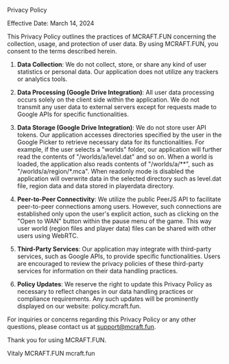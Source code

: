 Privacy Policy

Effective Date: March 14, 2024

This Privacy Policy outlines the practices of MCRAFT.FUN concerning the collection, usage, and protection of user data. By using MCRAFT.FUN, you consent to the terms described herein.

1. **Data Collection**:
   We do not collect, store, or share any kind of user statistics or personal data. Our application does not utilize any trackers or analytics tools.

2. **Data Processing (Google Drive Integration)**:
   All user data processing occurs solely on the client side within the application. We do not transmit any user data to external servers except for requests made to Google APIs for specific functionalities.

3. **Data Storage (Google Drive Integration)**:
   We do not store user API tokens. Our application accesses directories specified by the user in the Google Picker to retrieve necessary data for its functionalities. For example, if the user selects a "worlds" folder, our application will further read the contents of "/worlds/a/level.dat" and so on. When a world is loaded, the application also reads contents of "/worlds/a/**", such as "/worlds/a/region/*.mca". When readonly mode is disabled the application will overwrite data in the selected directory such as level.dat file, region data and data stored in playerdata directory.

4. **Peer-to-Peer Connectivity**:
   We utilize the public PeerJS API to facilitate peer-to-peer connections among users. However, such connections are established only upon the user's explicit action, such as clicking on the "Open to WAN" button within the pause menu of the game. This way user world (region files and player data) files can be shared with other users using WebRTC.

5. **Third-Party Services**:
   Our application may integrate with third-party services, such as Google APIs, to provide specific functionalities. Users are encouraged to review the privacy policies of these third-party services for information on their data handling practices.

<!-- 6. **Security Measures**:
   We employ industry-standard security measures to safeguard user data against unauthorized access, alteration, or disclosure. These measures include encryption protocols, access controls, and adherence to best practices in data protection. -->

6. **Policy Updates**:
   We reserve the right to update this Privacy Policy as necessary to reflect changes in our data handling practices or compliance requirements. Any such updates will be prominently displayed on our website: policy.mcraft.fun.

For inquiries or concerns regarding this Privacy Policy or any other questions, please contact us at <support@mcraft.fun>.

Thank you for using MCRAFT.FUN.

Vitaly
MCRAFT.FUN
mcraft.fun
